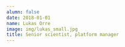 ```yaml
---
alumn: false
date: 2018-01-01
name: Lukas Orre
image: img/lukas_small.jpg
title: Senior scientist, platform manager
---
```


